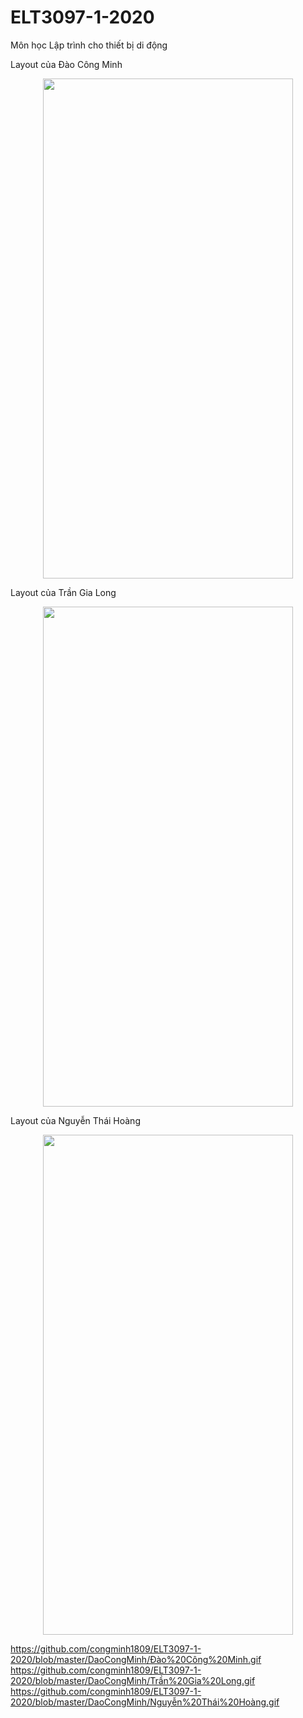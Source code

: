 # ELT3097-1-2020
Môn học Lập trình cho thiết bị di động


Layout của Đào Công Minh
<p align="center">
  <img width="400" height="800" src="https://github.com/congminh1809/ELT3097-1-2020/blob/master/DaoCongMinh/Đào%20Công%20Minh.gif?raw=true
">
</p>


Layout của Trần Gia Long
<p align="center">
  <img width="400" height="800" src="https://github.com/congminh1809/ELT3097-1-2020/blob/master/DaoCongMinh/Trần%20Gia%20Long.gif?raw=true
">
</p>


Layout của Nguyễn Thái Hoàng
<p align="center">
  <img width="400" height="800" src="https://github.com/congminh1809/ELT3097-1-2020/blob/master/DaoCongMinh/Nguyễn%20Thái%20Hoàng.gif?raw=true
">
</p>

https://github.com/congminh1809/ELT3097-1-2020/blob/master/DaoCongMinh/Đào%20Công%20Minh.gif
https://github.com/congminh1809/ELT3097-1-2020/blob/master/DaoCongMinh/Trần%20Gia%20Long.gif
https://github.com/congminh1809/ELT3097-1-2020/blob/master/DaoCongMinh/Nguyễn%20Thái%20Hoàng.gif
